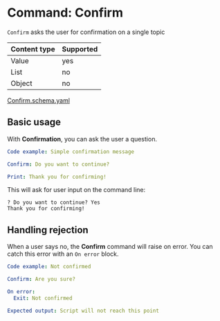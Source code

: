 # Command: Confirm

`Confirm` asks the user for confirmation on a single topic

| Content type | Supported |
|--------------|-----------|
| Value        | yes       |
| List         | no        |
| Object       | no        |

[Confirm.schema.yaml](schema/Confirm.schema.yaml)

## Basic usage

With **Confirmation**, you can ask the user a question.

<!-- yaml instacli before
Stock answers:
  Do you want to continue?: "Yes"
-->

```yaml instacli
Code example: Simple confirmation message

Confirm: Do you want to continue?

Print: Thank you for confirming!
```

This will ask for user input on the command line:

```commandline
? Do you want to continue? Yes
Thank you for confirming!
```

## Handling rejection

When a user says no, the **Confirm** command will raise on error. You can catch this error with an `On error` block.

<!-- yaml instacli before
Stock answers:
  Are you sure?: "No"
-->

```yaml instacli
Code example: Not confirmed

Confirm: Are you sure?

On error:
  Exit: Not confirmed

Expected output: Script will not reach this point
```
